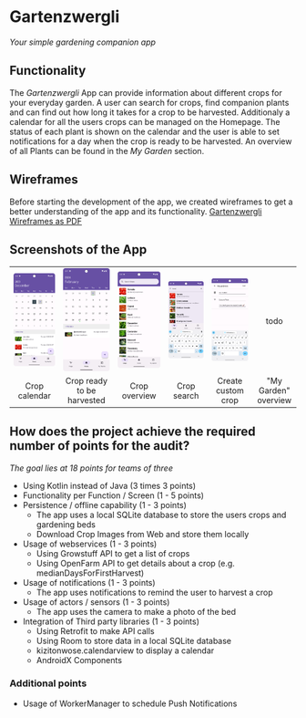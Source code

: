 # Gartenzwergli

*Your simple gardening companion app*

## Functionality

The *Gartenzwergli* App can provide information about different crops for your everyday garden.
A user can search for crops, find companion plants and can find out how long it takes for a crop to
be harvested.
Additionaly a calendar for all the users crops can be managed on the Homepage.
The status of each plant is shown on the calendar and the user is able to set notifications for a
day when the crop is ready to be harvested.
An overview of all Plants can be found in the *My Garden* section.

## Wireframes

Before starting the development of the app, we created wireframes to get a better understanding of
the app and its functionality.
[Gartenzwergli Wireframes as PDF](https://github.com/biersoeckli/gartenzwergli/files/12783116/New.Project.1.pdf)

## Screenshots of the App

<table width="100%" style="text-align: center;">
<tr>
<td> <img src="assets/screenshot_calendar.png"></td>
<td> <img src="assets/screenshot_calendar_harvest.png"></td>
<td> <img src="assets/screenshot_crop_list.png"></td>
<td> <img src="assets/screenshot_crop_search.png"></td>
<td> <img src="assets/screenshot_custom_crop.png"></td>
<td> todo</td>
</tr>
<tr>
<td>Crop calendar</td>
<td>Crop ready to be harvested</td>
<td>Crop overview</td>
<td>Crop search</td>
<td>Create custom crop</td>
<td>"My Garden" overview</td>
</tr>
</table>

## How does the project achieve the required number of points for the audit?

*The goal lies at 18 points for teams of three*

* Using Kotlin instead of Java (3 times 3 points)
* Functionality per Function / Screen (1 - 5 points)
* Persistence / offline capability (1 - 3 points)
    * The app uses a local SQLite database to store the users crops and gardening beds
    * Download Crop Images from Web and store them locally
* Usage of webservices (1 - 3 points)
    * Using Growstuff API to get a list of crops
    * Using OpenFarm API to get details about a crop (e.g. medianDaysForFirstHarvest)
* Usage of notifications (1 - 3 points)
    * The app uses notifications to remind the user to harvest a crop
* Usage of actors / sensors (1 - 3 points)
    * The app uses the camera to make a photo of the bed
* Integration of Third party libraries (1 - 3 points)
    * Using Retrofit to make API calls
    * Using Room to store data in a local SQLite database
    * kizitonwose.calendarview to display a calendar
    * AndroidX Components

### Additional points

* Usage of WorkerManager to schedule Push Notifications